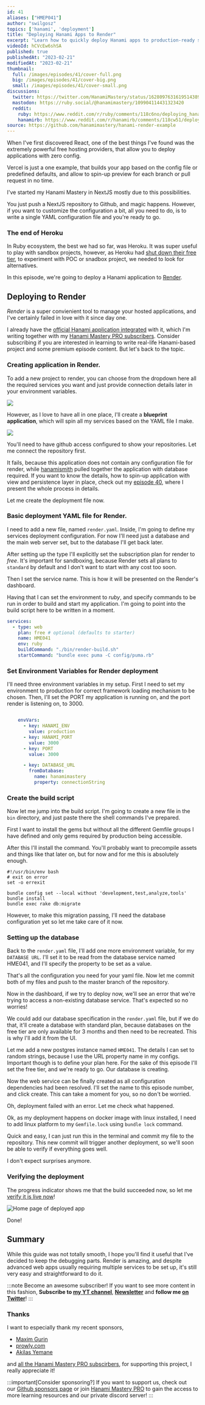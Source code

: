 ```yaml
---
id: 41
aliases: ["HMEP041"]
author: "swilgosz"
topics: ['hanami', 'deployment']
title: "Deploying Hanami Apps to Render"
excerpt: "Learn how to quickly deploy Hanami apps to production-ready server, using Render hosting provider, the best replacement for Heroku right now."
videoId: hCVcEw6shSA
published: true
publishedAt: "2023-02-21"
modifiedAt: "2023-02-21"
thumbnail:
  full: /images/episodes/41/cover-full.png
  big: /images/episodes/41/cover-big.png
  small: /images/episodes/41/cover-small.png
discussions:
  twitter: https://twitter.com/HanamiMastery/status/1628097631619514389
  mastodon: https://ruby.social/@hanamimastery/109904114431323420
  reddit:
    ruby: https://www.reddit.com/r/ruby/comments/118c6no/deploying_hanami_apps_to_render_hanami_mastery_041/
    hanamirb: https://www.reddit.com/r/hanamirb/comments/118cw51/deploy_your_hanami_apps_to_render/
source: https://github.com/hanamimastery/hanami-render-example
---
```

When I've first discovered React, one of the best things I've found was the extremely powerful free hosting providers, that allow you to deploy applications with zero config.

Vercel is just a one example, that builds your app based on the config file or predefined defaults, and allow to spin-up preview for each branch or pull request in no time.

I've started my Hanami Mastery in NextJS mostly due to this possibilities.

You just push a NextJS repository to Github, and magic happens. However, if you want to customize the configuration a bit, all you need to do, is to write a single YAML configuration file and you're ready to go.

### The end of Heroku

In Ruby ecosystem, the best we had so far, was Heroku. It was super useful to play with sandbox projects, however, as Heroku had [shut down their free tier](https://help.heroku.com/RSBRUH58/removal-of-heroku-free-product-plans-faq), to experiment with POC or snadbox project, we needed to look for alternatives.

In this episode, we're going to deploy a Hanami application to [Render](https://render.com).

## Deploying to Render

*Render* is a super convienient tool to manage your hosted applications, and I've certainly failed in love with it since day one.

I already have the [official Hanami application integrated](https://app.hanamimastery.com) with it, which I'm writing together with my [Hanami Mastery PRO subscribers](https://pro.hanamimastery.com/). Consider subscribing if you are interested in learning to write real-life Hanami-based project and some premium episode content. But let's back to the topic.

### Creating application in Render.

To add a new project to render, you can choose from the dropdown here all the required services you want and just provide connection details later in your environment variables.

![](/images/episodes/41/creating-services-on-render.png)

However, as I love to have all in one place, I'll create a **blueprint application**, which will spin all my services based on the YAML file I make.

![](/images/episodes/41/connecting-render-to-github-repository.png)

You'll need to have github access configured to show your repositories. Let me connect the repository first.

It fails, because this application does not contain any configuration file for render, while [hanamismith](https://www.alchemists.io/projects/hanamismith/) pulled together the application with database required. If you want to know the details, how to spin-up application with view and persistence layer in place, check out my [episode 40](/episodes/40-hanamismith), where I present the whole process in details.

Let me create the deployment file now.

### Basic deployment YAML file for Render.

I need to add a new file, named `render.yaml`. Inside, I'm going to define my services deployment configuration. For now I'll need just a database and the main web server set, but to the database I'll get back later.

After setting up the type I'll explicitly set the subscription plan for render to *free*. It's important for sandboxing, because Render sets all plans to `standard` by default and I don't want to start with any cost too soon.

 Then I set the service name. This is how it will be presented on the Render's dashboard.

 Having that I can set the environment to *ruby*, and specify commands to be run in order to build and start my application. I'm going to point into the build script here to be written in a moment.

```yaml
services:
  - type: web
    plan: free # optional (defaults to starter)
    name: HME041
    env: ruby
    buildCommand: "./bin/render-build.sh"
    startCommand: "bundle exec puma -C config/puma.rb"
```

### Set Environment Variables for Render deployment

I'll need three environment variables in my setup. First I need to set my environment to production for correct framework loading mechanism to be chosen. Then, I'll set the PORT my application is running on, and the port render is listening on, to 3000.

```yaml

    envVars:
      - key: HANAMI_ENV
        value: production
      - key: HANAMI_PORT
        value: 3000
      - key: PORT
        value: 3000

      - key: DATABASE_URL
        fromDatabase:
          name: hanamimastery
          property: connectionString
```

### Create the build script

Now let me jump into the build script. I'm going to create a new file in the `bin` directory, and just paste there the shell commands I've prepared.

First I want to install the gems but without all the different Gemfile groups I have defined and only gems required by production being accessible.

After this I'll install the command. You'll probably want to precompile assets and things like that later on, but for now and for me this is absolutely enough.

```shell
#!/usr/bin/env bash
# exit on error
set -o errexit

bundle config set --local without 'development,test,analyze,tools'
bundle install
bundle exec rake db:migrate
```

However, to make this migration passing, I'll need the database configuration yet so let me take care of it now.

### Setting up the database

Back to the `render.yaml` file, I'll add one more environment variable, for my `DATABASE URL`. I'll set it to be read from the database service named HME041, and I'll specify the property to be set as a value.

That's all the configuration you need for your yaml file. Now let me commit both of my files and push to the master branch of the repository.

Now in the dashboard, if we try to deploy now, we'll see an error that we're trying to access a non-existing database service. That's expected so no worries!

We could add our database specification in the `render.yaml` file, but if we do that, it'll create a database with standard plan, because databases on the free tier are only available for 3 months and then need to be recreated. This is why I'll add it from the UI.

Let me add a new postgres instance named `HME041`. The details I can set to random strings, because I use the URL property name in my configs. Important though is to define your plan here. For the sake of this episode I'll set the free tier, and we're ready to go. Our database is creating.

Now the web service can be finally created as all configuration dependencies had been resolved. I'll set the name to this episode number, and click create. This can take a moment for you, so no don't be worried.

Oh, deployment failed with an error. Let me check what happened.

Ok, as my deployment happens on docker image with linux installed, I need to add linux platform to my `Gemfile.lock` using `bundle lock` command.

Quick and easy, I can just run this in the terminal and commit my file to the repository. This new commit will trigger another deployment, so we'll soon be able to verify if everything goes well.

I don't expect surprises anymore.


### Verifying the deployment

 The progress indicator shows me that the build succeeded now, so let me [verify it is live now](https://app.hanamimastery.com)!

![Home page of deployed app](/images/episodes/41/sample-app-home-page.png)

Done!

## Summary

While this guide was not totally smooth, I hope you'll find it useful that I've decided to keep the debugging parts. Render is amazing, and despite advanced web apps usually requiring multiple services to be set up, it's still very easy and straightforward to do it.

:::note Become an awesome subscriber!
If you want to see more content in this fashion, **Subscribe to [my YT channel](https://www.youtube.com/c/HanamiMastery)**, **[Newsletter](https://mailchi.mp/6ac8f64f3c5d/hanami-mastery-newsletter)** and **follow me [on Twitter](https://twitter.com/hanamimastery)**!
:::

### Thanks

I want to especially thank my recent sponsors,

- [Maxim Gurin](https://github.com/maximgurin)
- [prowly.com](http://prowly.com/)
- [Akilas Yemane](https://twitter.com/akilasy)

and [all the Hanami Mastery PRO subscirbers](https://pro.hanamimastery.com/), for supporting this project, I really appreciate it!

:::important[Consider sponsoring?]
If you want to support us, check out our [Github sponsors page](https://github.com/sponsors/swilgosz) or join [Hanami Mastery PRO](https://pro.hanamimastery.com/) to gain the access to more learning resources and our private discord server!
:::
